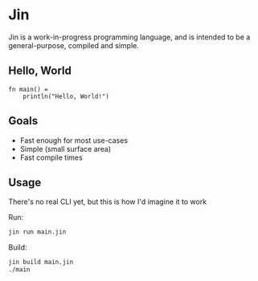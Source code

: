 # Jin

Jin is a work-in-progress programming language, and is intended to be a general-purpose, compiled and simple.

## Hello, World

```
fn main() =
    println("Hello, World!")
```

## Goals

- Fast enough for most use-cases
- Simple (small surface area)
- Fast compile times

## Usage

There's no real CLI yet, but this is how I'd imagine it to work

Run:

```sh
jin run main.jin
```

Build:

```sh
jin build main.jin
./main
```
